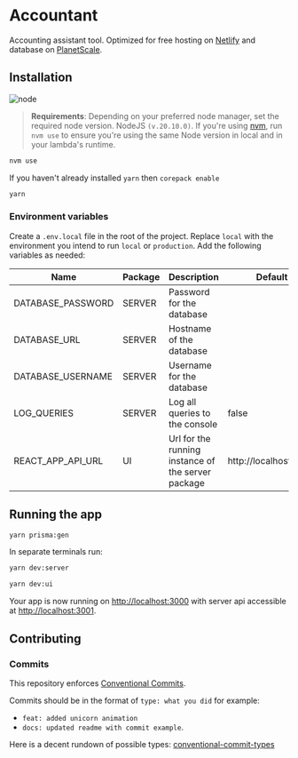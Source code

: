 # Accountant

Accounting assistant tool. Optimized for free hosting on [Netlify](https://www.netlify.com/) and database on [PlanetScale](https://www.planetscale.com/).

## Installation

![node](https://img.shields.io/badge/node-v20.10.0-brightgreen.svg?style=for-the-badge)

> **Requirements**: Depending on your preferred node manager, set the required node version. NodeJS `(v.20.10.0)`. If you're using [nvm](https://github.com/nvm-sh/nvm), run `nvm use` to ensure you're using the same Node version in local and in your lambda's runtime.

```bash
nvm use
```

If you haven't already installed `yarn` then `corepack enable`

```bash
yarn
```

### Environment variables

Create a `.env.local` file in the root of the project. Replace `local` with the environment you intend to run `local` or `production`. Add the following variables as needed:

| Name              | Package | Description                                        | Default               |
| ----------------- | ------- | -------------------------------------------------- | --------------------- |
| DATABASE_PASSWORD | SERVER  | Password for the database                          |                       |
| DATABASE_URL      | SERVER  | Hostname of the database                           |                       |
| DATABASE_USERNAME | SERVER  | Username for the database                          |                       |
| LOG_QUERIES       | SERVER  | Log all queries to the console                     | false                 |
| REACT_APP_API_URL | UI      | Url for the running instance of the server package | http://localhost:3001 |

## Running the app

```bash
yarn prisma:gen
```

In separate terminals run:

```bash
yarn dev:server
```

```bash
yarn dev:ui
```

Your app is now running on [http://localhost:3000](http://localhost:3000) with server api accessible at [http://localhost:3001](http://localhost:3001).

## Contributing

### Commits

This repository enforces [Conventional Commits](https://www.conventionalcommits.org/).

Commits should be in the format of `type: what you did` for example:

- `feat: added unicorn animation`
- `docs: updated readme with commit example`.

Here is a decent rundown of possible types: [conventional-commit-types
](https://github.com/commitizen/conventional-commit-types/blob/c3a9be4c73e47f2e8197de775f41d981701407fb/index.json)
